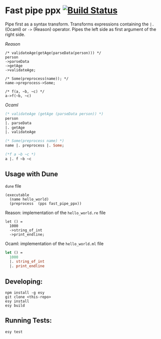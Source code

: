 # Fast pipe ppx [![Build Status](https://travis-ci.org/IwanKaramazow/FastPipe.svg?branch=master)](https://travis-ci.org/IwanKaramazow/FastPipe)

Pipe first as a syntax transform. Transforms expressions containing the `|.` (Ocaml) or `->` (Reason) operator.
Pipes the left side as first argument of the right side.

*Reason*
```reason
/* validateAge(getAge(parseData(person))) */
person
->parseData
->getAge
->validateAge;

/* Some(preprocess(name)); */
name->preprocess->Some;

/* f(a, ~b, ~c) */
a->f(~b, ~c)
```

*Ocaml*
```ocaml
(* validateAge (getAge (parseData person)) *)
person
|. parseData
|. getAge
|. validateAge

(* Some(preprocess name) *)
name |. preprocess |. Some;

(*f a ~b ~c *)
a |. f ~b ~c
```

## Usage with Dune
`dune` file
```
(executable
  (name hello_world)
  (preprocess  (pps fast_pipe_ppx))
```

Reason: implementation of the `hello_world.re` file
```reason
let () =
  1000
  ->string_of_int
  ->print_endline;
```

Ocaml: implementation of the `hello_world.ml` file
```ocaml
let () =
  1000
  |. string_of_int
  |. print_endline
```

## Developing:

```
npm install -g esy
git clone <this-repo>
esy install
esy build
```

## Running Tests:

```
esy test
```
